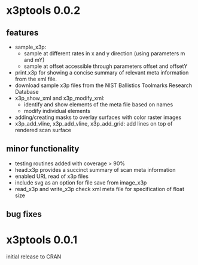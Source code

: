 # x3ptools 0.0.2

## features

- sample_x3p: 
    - sample at different rates in x and y direction (using parameters m and mY)
    - sample at offset accessible through parameters offset and offsetY
- print.x3p for showing a concise summary of relevant meta information from the xml file. 
- download sample x3p files from the NIST Ballistics Toolmarks Research Database
- x3p_show_xml and x3p_modify_xml:
    - identify and show elements of the meta file based on names
    - modify individual elements
- adding/creating masks to overlay surfaces with color raster images    
- x3p_add_vline, x3p_add_vline, x3p_add_grid: add lines on top of rendered scan surface

## minor functionality 

- testing routines added with coverage > 90%
- head.x3p provides a succinct summary of scan meta information
- enabled URL read of x3p files
- include svg as an option for file save from image_x3p
- read_x3p and write_x3p check xml meta file for specification of float size

## bug fixes

# x3ptools 0.0.1

initial release to CRAN
